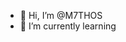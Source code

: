 - 👋 Hi, I’m @M7THOS
- 🌱 I’m currently learning 

<!---
M7THOS/M7THOS is a ✨ special ✨ repository because its `README.md` (this file) appears on your GitHub profile.
You can click the Preview link to take a look at your changes.
--->
